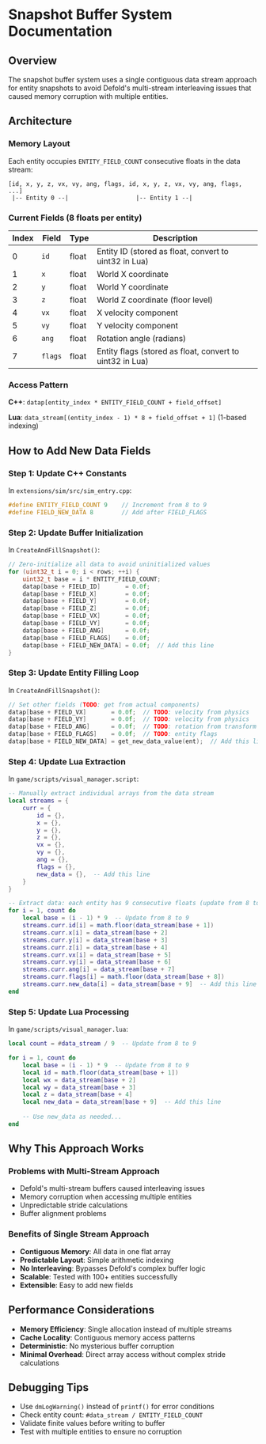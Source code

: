 # Snapshot Buffer System Documentation

## Overview

The snapshot buffer system uses a single contiguous data stream approach for entity snapshots to avoid Defold's multi-stream interleaving issues that caused memory corruption with multiple entities.

## Architecture

### Memory Layout

Each entity occupies `ENTITY_FIELD_COUNT` consecutive floats in the data stream:

```
[id, x, y, z, vx, vy, ang, flags, id, x, y, z, vx, vy, ang, flags, ...]
 |-- Entity 0 --|                   |-- Entity 1 --|
```

### Current Fields (8 floats per entity)

| Index | Field | Type | Description |
|-------|-------|------|-------------|
| 0 | `id` | float | Entity ID (stored as float, convert to uint32 in Lua) |
| 1 | `x` | float | World X coordinate |
| 2 | `y` | float | World Y coordinate |
| 3 | `z` | float | World Z coordinate (floor level) |
| 4 | `vx` | float | X velocity component |
| 5 | `vy` | float | Y velocity component |
| 6 | `ang` | float | Rotation angle (radians) |
| 7 | `flags` | float | Entity flags (stored as float, convert to uint32 in Lua) |

### Access Pattern

**C++**: `datap[entity_index * ENTITY_FIELD_COUNT + field_offset]`

**Lua**: `data_stream[(entity_index - 1) * 8 + field_offset + 1]` (1-based indexing)

## How to Add New Data Fields

### Step 1: Update C++ Constants

In `extensions/sim/src/sim_entry.cpp`:

```cpp
#define ENTITY_FIELD_COUNT 9    // Increment from 8 to 9
#define FIELD_NEW_DATA 8        // Add after FIELD_FLAGS
```

### Step 2: Update Buffer Initialization

In `CreateAndFillSnapshot()`:

```cpp
// Zero-initialize all data to avoid uninitialized values
for (uint32_t i = 0; i < rows; ++i) {
    uint32_t base = i * ENTITY_FIELD_COUNT;
    datap[base + FIELD_ID]       = 0.0f;
    datap[base + FIELD_X]        = 0.0f;
    datap[base + FIELD_Y]        = 0.0f;
    datap[base + FIELD_Z]        = 0.0f;
    datap[base + FIELD_VX]       = 0.0f;
    datap[base + FIELD_VY]       = 0.0f;
    datap[base + FIELD_ANG]      = 0.0f;
    datap[base + FIELD_FLAGS]    = 0.0f;
    datap[base + FIELD_NEW_DATA] = 0.0f;  // Add this line
}
```

### Step 3: Update Entity Filling Loop

In `CreateAndFillSnapshot()`:

```cpp
// Set other fields (TODO: get from actual components)
datap[base + FIELD_VX]       = 0.0f;  // TODO: velocity from physics
datap[base + FIELD_VY]       = 0.0f;  // TODO: velocity from physics
datap[base + FIELD_ANG]      = 0.0f;  // TODO: rotation from transform
datap[base + FIELD_FLAGS]    = 0.0f;  // TODO: entity flags
datap[base + FIELD_NEW_DATA] = get_new_data_value(ent);  // Add this line
```

### Step 4: Update Lua Extraction

In `game/scripts/visual_manager.script`:

```lua
-- Manually extract individual arrays from the data stream
local streams = {
    curr = {
        id = {},
        x = {},
        y = {},
        z = {},
        vx = {},
        vy = {},
        ang = {},
        flags = {},
        new_data = {},  -- Add this line
    }
}

-- Extract data: each entity has 9 consecutive floats (update from 8 to 9)
for i = 1, count do
    local base = (i - 1) * 9  -- Update from 8 to 9
    streams.curr.id[i] = math.floor(data_stream[base + 1])
    streams.curr.x[i] = data_stream[base + 2]
    streams.curr.y[i] = data_stream[base + 3]
    streams.curr.z[i] = data_stream[base + 4]
    streams.curr.vx[i] = data_stream[base + 5]
    streams.curr.vy[i] = data_stream[base + 6]
    streams.curr.ang[i] = data_stream[base + 7]
    streams.curr.flags[i] = math.floor(data_stream[base + 8])
    streams.curr.new_data[i] = data_stream[base + 9]  -- Add this line
end
```

### Step 5: Update Lua Processing

In `game/scripts/visual_manager.lua`:

```lua
local count = #data_stream / 9  -- Update from 8 to 9

for i = 1, count do
    local base = (i - 1) * 9  -- Update from 8 to 9
    local id = math.floor(data_stream[base + 1])
    local wx = data_stream[base + 2]
    local wy = data_stream[base + 3]
    local z = data_stream[base + 4]
    local new_data = data_stream[base + 9]  -- Add this line
    
    -- Use new_data as needed...
end
```

## Why This Approach Works

### Problems with Multi-Stream Approach
- Defold's multi-stream buffers caused interleaving issues
- Memory corruption when accessing multiple entities
- Unpredictable stride calculations
- Buffer alignment problems

### Benefits of Single Stream Approach
- **Contiguous Memory**: All data in one flat array
- **Predictable Layout**: Simple arithmetic indexing
- **No Interleaving**: Bypasses Defold's complex buffer logic
- **Scalable**: Tested with 100+ entities successfully
- **Extensible**: Easy to add new fields

## Performance Considerations

- **Memory Efficiency**: Single allocation instead of multiple streams
- **Cache Locality**: Contiguous memory access patterns
- **Deterministic**: No mysterious buffer corruption
- **Minimal Overhead**: Direct array access without complex stride calculations

## Debugging Tips

- Use `dmLogWarning()` instead of `printf()` for error conditions
- Check entity count: `#data_stream / ENTITY_FIELD_COUNT`
- Validate finite values before writing to buffer
- Test with multiple entities to ensure no corruption

